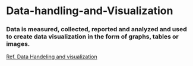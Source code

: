 # Data-handling-and-Visualization
### Data is measured, collected, reported and analyzed and used to create data visualization in the form of graphs, tables or images.
[Ref. Data Handeling and visualization](https://clauswilke.com/dataviz/index.html) 
